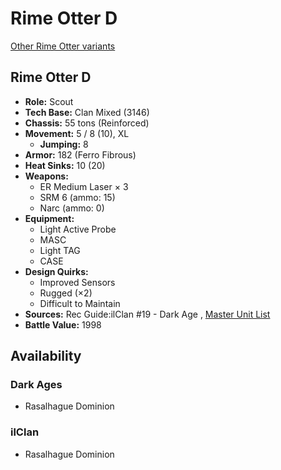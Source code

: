 # Rime Otter D 

[Other Rime Otter variants](../rime_otter.md) 

## Rime Otter D 

- **Role:** Scout 
- **Tech Base:** Clan Mixed (3146) 
- **Chassis:** 55 tons (Reinforced) 
- **Movement:** 5 / 8 (10), XL 
  - **Jumping:** 8 
- **Armor:** 182 (Ferro Fibrous) 
- **Heat Sinks:** 10 (20) 
- **Weapons:** 
  - ER Medium Laser × 3 
  - SRM 6 (ammo: 15) 
  - Narc (ammo: 0) 
- **Equipment:** 
  - Light Active Probe 
  - MASC 
  - Light TAG 
  - CASE 
- **Design Quirks:** 
  - Improved Sensors 
  - Rugged (×2) 
  - Difficult to Maintain 
- **Sources:** Rec Guide:ilClan #19 - Dark Age , [Master Unit List](http://masterunitlist.info/Unit/Details/8313) 
- **Battle Value:** 1998 

## Availability 

### Dark Ages 

- Rasalhague Dominion 

### ilClan 

- Rasalhague Dominion 

